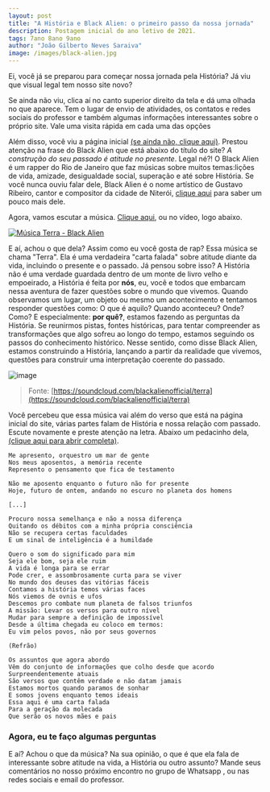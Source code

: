 ```yaml
---
layout: post
title: "A História e Black Alien: o primeiro passo da nossa jornada"
description: Postagem inicial do ano letivo de 2021.
tags: 7ano 8ano 9ano
author: "João Gilberto Neves Saraiva"
image: /images/black-alien.jpg
---
```


Ei, você já se preparou para começar nossa jornada pela História? Já viu que visual legal tem nosso site novo?

Se ainda não viu, clica aí no canto superior direito da tela e dá uma olhada no que aparece. Tem o lugar de envio de atividades, os contatos e redes sociais do professor e também algumas informações interessantes sobre o próprio site. Vale uma visita rápida em cada uma das opções

Além disso, você viu a página inicial [(se ainda não, clique aqui)](https://0jonjo.github.io/escola/). Prestou atenção na frase do Black Alien que está abaixo do título do site? *A construção do seu passado é atitude no presente*. Legal né?! O Black Alien é um rapper do Rio de Janeiro que faz músicas sobre muitos temas:lições de vida, amizade, desigualdade social, superação e até sobre História. Se você nunca ouviu falar dele, Black Alien é o nome artístico de Gustavo Ribeiro, cantor e compositor da cidade de Niterói, [clique aqui](https://pt.wikipedia.org/wiki/Black_Alien) para saber um pouco mais dele. 

Agora, vamos escutar a música. [Clique aqui](https://www.youtube.com/watch?v=mbOB7aG7b1M), ou no vídeo, logo abaixo.

[![Música Terra - Black Alien](https://yt-embed.herokuapp.com/embed?v=mbOB7aG7b1M)](https://www.youtube.com/watch?v=mbOB7aG7b1M "Black Alien - Terra")

E aí, achou o que dela? Assim como eu você gosta de rap? Essa música se chama "Terra". Ela é uma verdadeira "carta falada" sobre atitude diante da vida, incluindo o presente e o passado. Já pensou sobre isso? A História não é uma verdade guardada dentro de um monte de livro velho e empoeirado, a História é feita por **nós**, eu, você e todos que embarcam nessa aventura de fazer questões sobre o mundo que vivemos. Quando observamos um lugar, um objeto ou mesmo um acontecimento e tentamos responder questões como: O que é aquilo? Quando aconteceu? Onde? Como? E especialmente: **por quê?**, estamos fazendo as perguntas da História. Se reunirmos pistas, fontes históricas, para tentar compreender as transformações que algo sofreu ao longo do tempo, estamos seguindo os passos do conhecimento histórico. Nesse sentido, como disse Black Alien, estamos construindo a História, lançando a partir da realidade que vivemos, questões para construir uma interpretação coerente do passado.


![image](https://user-images.githubusercontent.com/64807181/113641048-30328000-9653-11eb-8426-c9c8abc8a43e.png)
> Fonte: [https://soundcloud.com/blackalienofficial/terra](https://soundcloud.com/blackalienofficial/terra)


Você percebeu que essa música vai além do verso que está na página inicial do site, várias partes falam de História e nossa relação com passado. Escute novamente e preste atenção na letra. Abaixo um pedacinho dela, [(clique aqui para abrir completa)](https://www.letras.com/black-alien/terra/).

```
Me apresento, orquestro um mar de gente
Nos meus aposentos, a memória recente
Represento o pensamento que fica de testamento

Não me aposento enquanto o futuro não for presente
Hoje, futuro de ontem, andando no escuro no planeta dos homens

[...]

Procuro nossa semelhança e não a nossa diferença
Quitando os débitos com a minha própria consciência
Não se recupera certas faculdades
E um sinal de inteligência é a humildade

Quero o som do significado para mim
Seja ele bom, seja ele ruim
A vida é longa para se errar
Pode crer, e assombrosamente curta para se viver
No mundo dos deuses das vitórias fáceis
Contamos a história temos várias faces
Nós viemos de ovnis e ufos
Descemos pro combate num planeta de falsos triunfos
A missão: Levar os versos para outro nível
Mudar para sempre a definição de impossível
Desde a última chegada eu coloco em termos:
Eu vim pelos povos, não por seus governos

(Refrão)

Os assuntos que agora abordo
Vêm do conjunto de informações que colho desde que acordo
Surpreendentemente atuais
São versos que contêm verdade e não datam jamais
Estamos mortos quando paramos de sonhar
E somos jovens enquanto temos ideais
Essa aqui é uma carta falada
Para a geração da molecada
Que serão os novos mães e pais
```

### Agora, eu te faço algumas perguntas

E aí? Achou o que da música? Na sua opinião, o que é que ela fala de interessante sobre atitude na vida, a História ou outro assunto? Mande seus comentários no nosso próximo encontro no grupo de Whatsapp , ou nas redes sociais e email do professor.
